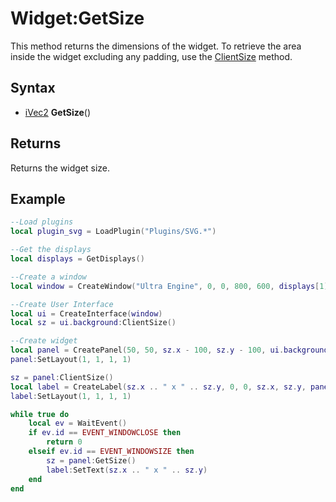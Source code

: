# Widget:GetSize

This method returns the dimensions of the widget. To retrieve the area inside the widget excluding any padding, use the [ClientSize](Widget_ClientSize.md) method.

## Syntax

- [iVec2](iVec2) **GetSize**()

## Returns

Returns the widget size.

## Example

```lua
--Load plugins
local plugin_svg = LoadPlugin("Plugins/SVG.*")

--Get the displays
local displays = GetDisplays()

--Create a window
local window = CreateWindow("Ultra Engine", 0, 0, 800, 600, displays[1], WINDOW_TITLEBAR | WINDOW_RESIZABLE)

--Create User Interface
local ui = CreateInterface(window)
local sz = ui.background:ClientSize()

--Create widget
local panel = CreatePanel(50, 50, sz.x - 100, sz.y - 100, ui.background, PANEL_BORDER)
panel:SetLayout(1, 1, 1, 1)

sz = panel:ClientSize()
local label = CreateLabel(sz.x .. " x " .. sz.y, 0, 0, sz.x, sz.y, panel, LABEL_CENTER | LABEL_MIDDLE)
label:SetLayout(1, 1, 1, 1)

while true do
    local ev = WaitEvent()
    if ev.id == EVENT_WINDOWCLOSE then
        return 0
    elseif ev.id == EVENT_WINDOWSIZE then
        sz = panel:GetSize()
        label:SetText(sz.x .. " x " .. sz.y)
    end
end
```

